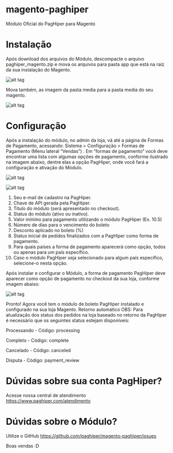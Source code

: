# magento-paghiper
Módulo Oficial do PagHiper para Magento

# Instalação
Após download dos arquivos do Módulo, descompacte o arquivo paghiper_magento.zip e mova os arquivos para pasta app que está na raiz da sua instalação do Magento.
	
![alt tag](https://raw.githubusercontent.com/paghiper/magento-paghiper/master/tutorial/pastaapp.jpg)

Mova também, as imagem da pasta media para a pasta media do seu magento.

![alt tag](https://raw.githubusercontent.com/paghiper/magento-paghiper/master/tutorial/pastamedia.jpg)

# Configuração
Após a instalação do módulo, no admin da loja, vá até a página de Formas de Pagamento, acessando: Sistema > Configuração > Formas de Pagamento (Menu lateral “Vendas”) .
Em “formas de pagamento” você deve encontrar uma lista com algumas opções de pagamento, conforme ilustrado na imagem abaixo, dentre elas a opção PagHiper, onde você fará a configuração e ativação do Módulo.

![alt tag](https://raw.githubusercontent.com/paghiper/magento-paghiper/master/tutorial/configmodulo.jpg)

![alt tag](https://raw.githubusercontent.com/paghiper/magento-paghiper/master/tutorial/configmodulo2.jpg)


1. Seu e-mail de cadastro na PagHiper.
2. Chave de API gerada pela PagHiper.
3. Título do módulo (será apresentado no checkout).
4. Status do módulo (ativo ou inativo).
5. Valor mínimo para pagamento utilizando o módulo PagHiper (Ex. 10.5)
6. Número de dias para o vencimento do boleto
7. Desconto aplicado no boleto (%)
8. Status inicial de pedidos finalizados com a PagHiper como forma de pagamento.
9. Para quais países a forma de pagamento aparecerá como opção, todos ou apenas para um país específico.
10. Caso o módulo PagHiper seja selecionado para algum país específico, selecione-o nesta opção.


Após instalar e configurar o Módulo, a forma de pagamento PagHiper deve aparecer como opção de pagamento no checkout da sua loja, conforme imagem abaixo:

![alt tag](https://raw.githubusercontent.com/paghiper/magento-paghiper/master/tutorial/checkout.jpg)

Pronto! Agora você tem o módulo de boleto PagHiper instalado e configurado na sua loja Magento.
Retorno automático
OBS: Para atualização dos status dos pedidos na loja baseado no retorno da PagHiper é necessário que os seguintes status estejam disponíveis:

Processando - Código: processing

Completo - Código: complete

Cancelado - Código: canceled

Disputa - Código: payment_review

# Dúvidas sobre sua conta PagHiper?

Acesse nossa central de atendimento https://www.paghiper.com/atendimento

# Dúvidas sobre o Módulo?

Utilize o GitHub https://github.com/paghiper/magento-paghiper/issues

Boas vendas :D



